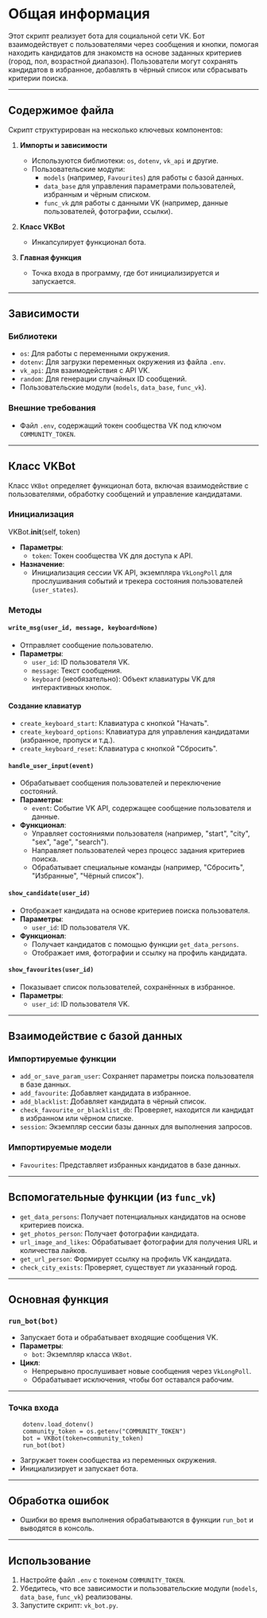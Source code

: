 
# Общая информация

Этот скрипт реализует бота для социальной сети VK. Бот взаимодействует с пользователями через сообщения и кнопки, помогая находить кандидатов для знакомств на основе заданных критериев (город, пол, возрастной диапазон). Пользователи могут сохранять кандидатов в избранное, добавлять в чёрный список или сбрасывать критерии поиска.

---

## Содержимое файла

Скрипт структурирован на несколько ключевых компонентов:

1. **Импорты и зависимости**

   - Используются библиотеки: `os`, `dotenv`, `vk_api` и другие.
   - Пользовательские модули:
     - `models` (например, `Favourites`) для работы с базой данных.
     - `data_base` для управления параметрами пользователей, избранным и чёрным списком.
     - `func_vk` для работы с данными VK (например, данные пользователей, фотографии, ссылки).

2. **Класс VKBot**

   - Инкапсулирует функционал бота.

3. **Главная функция**

   - Точка входа в программу, где бот инициализируется и запускается.

---

## Зависимости

### Библиотеки

- `os`: Для работы с переменными окружения.
- `dotenv`: Для загрузки переменных окружения из файла `.env`.
- `vk_api`: Для взаимодействия с API VK.
- `random`: Для генерации случайных ID сообщений.
- Пользовательские модули (`models`, `data_base`, `func_vk`).

### Внешние требования

- Файл `.env`, содержащий токен сообщества VK под ключом `COMMUNITY_TOKEN`.

---

## Класс VKBot

Класс `VKBot` определяет функционал бота, включая взаимодействие с пользователями, обработку сообщений и управление кандидатами.

### Инициализация

VKBot.__init__(self, token)


- **Параметры**:
  - `token`: Токен сообщества VK для доступа к API.
- **Назначение**:
  - Инициализация сессии VK API, экземпляра `VkLongPoll` для прослушивания событий и трекера состояния пользователей (`user_states`).

### Методы

#### `write_msg(user_id, message, keyboard=None)`

- Отправляет сообщение пользователю.
- **Параметры**:
  - `user_id`: ID пользователя VK.
  - `message`: Текст сообщения.
  - `keyboard` (необязательно): Объект клавиатуры VK для интерактивных кнопок.

#### Создание клавиатур

- `create_keyboard_start`: Клавиатура с кнопкой "Начать".
- `create_keyboard_options`: Клавиатура для управления кандидатами (избранное, пропуск и т.д.).
- `create_keyboard_reset`: Клавиатура с кнопкой "Сбросить".

#### `handle_user_input(event)`

- Обрабатывает сообщения пользователей и переключение состояний.
- **Параметры**:
  - `event`: Событие VK API, содержащее сообщение пользователя и данные.
- **Функционал**:
  - Управляет состояниями пользователя (например, "start", "city", "sex", "age", "search").
  - Направляет пользователей через процесс задания критериев поиска.
  - Обрабатывает специальные команды (например, "Сбросить", "Избранные", "Чёрный список").

#### `show_candidate(user_id)`

- Отображает кандидата на основе критериев поиска пользователя.
- **Параметры**:
  - `user_id`: ID пользователя VK.
- **Функционал**:
  - Получает кандидатов с помощью функции `get_data_persons`.
  - Отображает имя, фотографии и ссылку на профиль кандидата.

#### `show_favourites(user_id)`

- Показывает список пользователей, сохранённых в избранное.
- **Параметры**:
  - `user_id`: ID пользователя VK.

---

## Взаимодействие с базой данных

### Импортируемые функции

- `add_or_save_param_user`: Сохраняет параметры поиска пользователя в базе данных.
- `add_favourite`: Добавляет кандидата в избранное.
- `add_blacklist`: Добавляет кандидата в чёрный список.
- `check_favourite_or_blacklist_db`: Проверяет, находится ли кандидат в избранном или чёрном списке.
- `session`: Экземпляр сессии базы данных для выполнения запросов.

### Импортируемые модели

- `Favourites`: Представляет избранных кандидатов в базе данных.

---

## Вспомогательные функции (из `func_vk`)

- `get_data_persons`: Получает потенциальных кандидатов на основе критериев поиска.
- `get_photos_person`: Получает фотографии кандидата.
- `url_image_and_likes`: Обрабатывает фотографии для получения URL и количества лайков.
- `get_url_person`: Формирует ссылку на профиль VK кандидата.
- `check_city_exists`: Проверяет, существует ли указанный город.

---

## Основная функция

### `run_bot(bot)`

- Запускает бота и обрабатывает входящие сообщения VK.
- **Параметры**:
  - `bot`: Экземпляр класса `VKBot`.
- **Цикл**:
  - Непрерывно прослушивает новые сообщения через `VkLongPoll`.
  - Обрабатывает исключения, чтобы бот оставался рабочим.

---

### Точка входа

```if __name__ == "__main__":
    dotenv.load_dotenv()
    community_token = os.getenv("COMMUNITY_TOKEN")
    bot = VKBot(token=community_token)
    run_bot(bot)
```

- Загружает токен сообщества из переменных окружения.
- Инициализирует и запускает бота.

---

## Обработка ошибок

- Ошибки во время выполнения обрабатываются в функции `run_bot` и выводятся в консоль.

---

## Использование

1. Настройте файл `.env` с токеном `COMMUNITY_TOKEN`.
2. Убедитесь, что все зависимости и пользовательские модули (`models`, `data_base`, `func_vk`) реализованы.
3. Запустите скрипт: `vk_bot.py`.

